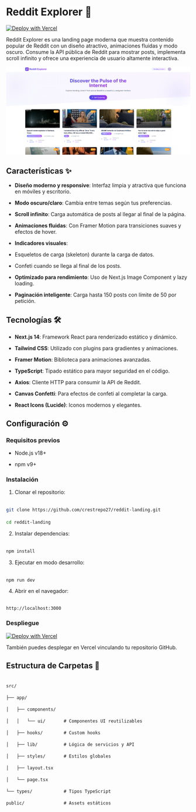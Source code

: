 # Reddit Explorer 🚀

[![Deploy with Vercel](https://vercel.com/button)](https://reddit-landing.vercel.app/)

Reddit Explorer es una landing page moderna que muestra contenido popular de Reddit con un diseño atractivo, animaciones fluidas y modo oscuro. Consume la API pública de Reddit para mostrar posts, implementa scroll infinito y ofrece una experiencia de usuario altamente interactiva.

![Reddit Explorer Screenshot](./public/screenshot.png)

## Características ✨

- **Diseño moderno y responsive**: Interfaz limpia y atractiva que funciona en móviles y escritorio.

- **Modo oscuro/claro**: Cambia entre temas según tus preferencias.

- **Scroll infinito**: Carga automática de posts al llegar al final de la página.

- **Animaciones fluidas**: Con Framer Motion para transiciones suaves y efectos de hover.

- **Indicadores visuales**:

- Esqueletos de carga (skeleton) durante la carga de datos.

- Confeti cuando se llega al final de los posts.

- **Optimizado para rendimiento**: Uso de Next.js Image Component y lazy loading.

- **Paginación inteligente**: Carga hasta 150 posts con límite de 50 por petición.

## Tecnologías 🛠️

- **Next.js 14**: Framework React para renderizado estático y dinámico.

- **Tailwind CSS**: Utilizado con plugins para gradientes y animaciones.

- **Framer Motion**: Biblioteca para animaciones avanzadas.

- **TypeScript**: Tipado estático para mayor seguridad en el código.

- **Axios**: Cliente HTTP para consumir la API de Reddit.

- **Canvas Confetti**: Para efectos de confeti al completar la carga.

- **React Icons (Lucide)**: Iconos modernos y elegantes.

## Configuración ⚙️

### Requisitos previos

- Node.js v18+

- npm v9+

### Instalación

1. Clonar el repositorio:

```bash

git clone https://github.com/crestrepo27/reddit-landing.git

cd reddit-landing

```

2. Instalar dependencias:

```bash

npm install

```

3. Ejecutar en modo desarrollo:

```bash

npm run dev

```

4. Abrir en el navegador:

```

http://localhost:3000

```

### Despliegue

[![Deploy with Vercel](https://vercel.com/button)](https://vercel.com/new/clone?repository-url=https%3A%2F%2Fgithub.com%2Fcrestrepo27%2Freddit-landing)

También puedes desplegar en Vercel vinculando tu repositorio GitHub.

## Estructura de Carpetas 📁

```

src/

├── app/

│   ├── components/

│   │   └── ui/       # Componentes UI reutilizables

│   ├── hooks/        # Custom hooks

│   ├── lib/          # Lógica de servicios y API

│   ├── styles/       # Estilos globales

│   ├── layout.tsx

│   └── page.tsx

└── types/            # Tipos TypeScript

public/               # Assets estáticos
